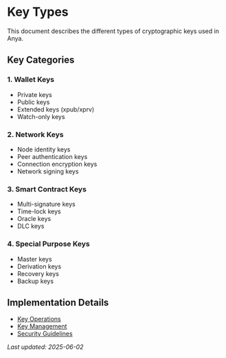 # Key Types

This document describes the different types of cryptographic keys used in Anya.

## Key Categories

### 1. Wallet Keys
- Private keys
- Public keys
- Extended keys (xpub/xprv)
- Watch-only keys

### 2. Network Keys
- Node identity keys
- Peer authentication keys
- Connection encryption keys
- Network signing keys

### 3. Smart Contract Keys
- Multi-signature keys
- Time-lock keys
- Oracle keys
- DLC keys

### 4. Special Purpose Keys
- Master keys
- Derivation keys
- Recovery keys
- Backup keys

## Implementation Details
- [Key Operations](key-operations.md)
- [Key Management](key-management.md)
- [Security Guidelines](../security/README.md)

*Last updated: 2025-06-02*
